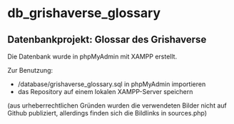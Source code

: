 # db_grishaverse_glossary
## Datenbankprojekt: Glossar des Grishaverse
 
 Die Datenbank wurde in phpMyAdmin mit XAMPP erstellt. 
 
 Zur Benutzung: 
 
- /database/grishaverse_glossary.sql in phpMyAdmin importieren
- das Repository auf einem lokalen XAMPP-Server speichern 

(aus urheberrechtlichen Gründen wurden die verwendeten Bilder nicht auf Github publiziert, allerdings finden sich die Bildlinks in sources.php)